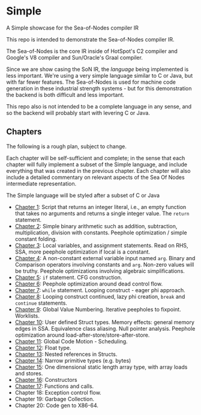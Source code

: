 # Simple
A Simple showcase for the Sea-of-Nodes compiler IR

This repo is intended to demonstrate the Sea-of-Nodes compiler IR.

The Sea-of-Nodes is the core IR inside of HotSpot's C2 compiler
and Google's V8 compiler and Sun/Oracle's Graal compiler.

Since we are show casing the SoN IR, the *language* being implemented is less important.
We're using a very simple language similar to C or Java, but with far fewer features.
The Sea-of-Nodes is used for machine code generation in these industrial
strength systems - but for this demonstration the backend is both difficult
and less important.

This repo also is not intended to be a complete language in any sense,
and so the backend will probably start with levering C or Java.

## Chapters

The following is a rough plan, subject to change.

Each chapter will be self-sufficient and complete; in the sense that each chapter will fully implement
a subset of the Simple language, and include everything that was created in the previous chapter.
Each chapter will also include a detailed commentary on relevant aspects of the
Sea Of Nodes intermediate representation.

The Simple language will be styled after a subset of C or Java

* [Chapter 1](chapter01/README.md): Script that returns an integer literal, i.e., an empty function that takes no arguments and returns a single integer value. The `return` statement.
* [Chapter 2](chapter02/README.md): Simple binary arithmetic such as addition, subtraction, multiplication, division
  with constants. Peephole optimization / simple constant folding.
* [Chapter 3](chapter03/README.md): Local variables, and assignment statements. Read on RHS, SSA, more peephole optimization if local is a
  constant.
* [Chapter 4](chapter04/README.md): A non-constant external variable input named `arg`. Binary and Comparison operators involving constants and `arg`. Non-zero values will be truthy. Peephole optimizations involving algebraic simplifications.
* [Chapter 5](chapter05/README.md): `if` statement. CFG construction.
* [Chapter 6](chapter06/README.md): Peephole optimization around dead control flow.
* [Chapter 7](chapter07/README.md): `while` statement. Looping construct - eager phi approach.
* [Chapter 8](chapter08/README.md): Looping construct continued, lazy phi creation, `break` and `continue` statements.
* [Chapter 9](chapter09/README.md): Global Value Numbering. Iterative peepholes to fixpoint. Worklists.
* [Chapter 10](chapter10/README.md): User defined Struct types. Memory effects: general memory edges in SSA. Equivalence class aliasing. Null pointer analysis. Peephole optimization around load-after-store/store-after-store.
* [Chapter 11](chapter11/README.md): Global Code Motion - Scheduling.
* [Chapter 12](chapter12/README.md): Float type.
* [Chapter 13](chapter13/README.md): Nested references in Structs.
* [Chapter 14](chapter14/README.md): Narrow primitive types (e.g. bytes)
* [Chapter 15](chapter15/README.md): One dimensional static length array type, with array loads and stores.
* [Chapter 16](chapter16/README.md): Constructors
* [Chapter 17](chapter16/README.md): Functions and calls.
* Chapter 18: Exception control flow.
* Chapter 19: Garbage Collection.
* Chapter 20: Code gen to X86-64.
